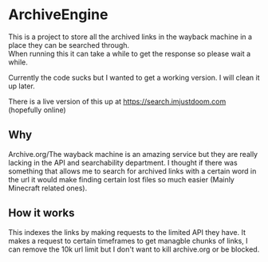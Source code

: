 # ArchiveEngine
 
This is a project to store all the archived links in the wayback machine in a place they can be searched through.  
When running this it can take a while to get the response so please wait a while.

Currently the code sucks but I wanted to get a working version. I will clean it up later.

There is a live version of this up at https://search.imjustdoom.com (hopefully online)

## Why

Archive.org/The wayback machine is an amazing service but they are really lacking in the API and searchability department. I thought if there was something that allows me to search for archived links with a certain word in the url it would make finding certain lost files so much easier (Mainly Minecraft related ones).

## How it works

This indexes the links by making requests to the limited API they have. It makes a request to certain timeframes to get managble chunks of links, I can remove the 10k url limit but I don't want to kill archive.org or be blocked.